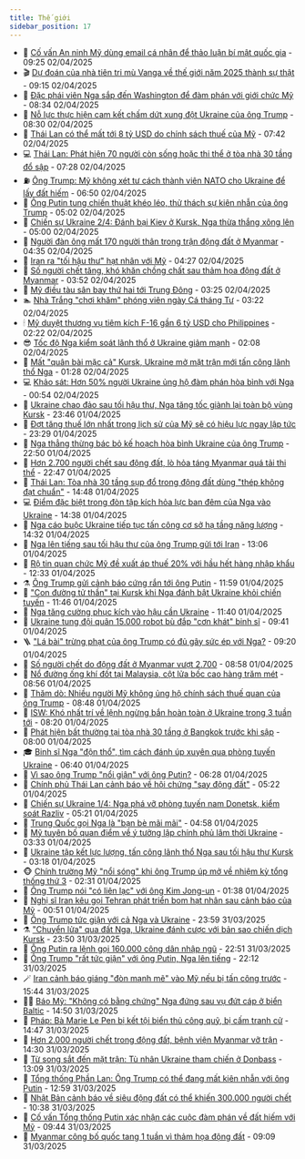 ```yaml
---
title: Thế giới
sidebar_position: 17
---
```


<!-- dantri-the-gioi:START -->
- 🌋 [Cố vấn An ninh Mỹ dùng email cá nhân để thảo luận bí mật quốc gia](https://dantri.com.vn/the-gioi/co-van-an-ninh-my-dung-email-ca-nhan-de-thao-luan-bi-mat-quoc-gia-20250402152315196.htm) - 09:25 02/04/2025
- 🎬 [Dự đoán của nhà tiên tri mù Vanga về thế giới năm 2025 thành sự thật](https://dantri.com.vn/the-gioi/du-doan-cua-nha-tien-tri-mu-vanga-ve-the-gioi-nam-2025-thanh-su-that-20250402160008259.htm) - 09:15 02/04/2025
- 🧰 [Đặc phái viên Nga sắp đến Washington để đàm phán với giới chức Mỹ](https://dantri.com.vn/the-gioi/dac-phai-vien-nga-sap-den-washington-de-dam-phan-voi-gioi-chuc-my-20250402145605661.htm) - 08:34 02/04/2025
- 🌋 [Nỗ lực thực hiện cam kết chấm dứt xung đột Ukraine của ông Trump](https://dantri.com.vn/the-gioi/no-luc-thuc-hien-cam-ket-cham-dut-xung-dot-ukraine-cua-ong-trump-20250402150527615.htm) - 08:30 02/04/2025
- 🗽 [Thái Lan có thể mất tới 8 tỷ USD do chính sách thuế của Mỹ](https://dantri.com.vn/the-gioi/thai-lan-co-the-mat-toi-8-ty-usd-do-chinh-sach-thue-cua-my-20250402143718660.htm) - 07:42 02/04/2025
- 💻 [Thái Lan: Phát hiện 70 người còn sống hoặc thi thể ở tòa nhà 30 tầng đổ sập](https://dantri.com.vn/the-gioi/thai-lan-phat-hien-70-nguoi-con-song-hoac-thi-the-o-toa-nha-30-tang-do-sap-20250402141205067.htm) - 07:28 02/04/2025
- ⛽️ [Ông Trump: Mỹ không xét tư cách thành viên NATO cho Ukraine để lấy đất hiếm](https://dantri.com.vn/the-gioi/ong-trump-my-khong-xet-tu-cach-thanh-vien-nato-cho-ukraine-de-lay-dat-hiem-20250402134215660.htm) - 06:50 02/04/2025
- 🤩 [Ông Putin tung chiến thuật khéo léo, thử thách sự kiên nhẫn của ông Trump](https://dantri.com.vn/the-gioi/ong-putin-tung-chien-thuat-kheo-leo-thu-thach-su-kien-nhan-cua-ong-trump-20250402115532036.htm) - 05:02 02/04/2025
- 🧐 [Chiến sự Ukraine 2/4: Đánh bại Kiev ở Kursk, Nga thừa thắng xông lên](https://dantri.com.vn/the-gioi/chien-su-ukraine-24-danh-bai-kiev-o-kursk-nga-thua-thang-xong-len-20250402115051506.htm) - 05:00 02/04/2025
- 🎊 [Người đàn ông mất 170 người thân trong trận động đất ở Myanmar](https://dantri.com.vn/the-gioi/nguoi-dan-ong-mat-170-nguoi-than-trong-tran-dong-dat-o-myanmar-20250402105449471.htm) - 04:35 02/04/2025
- 📝 [Iran ra &quot;tối hậu thư&quot; hạt nhân với Mỹ](https://dantri.com.vn/the-gioi/iran-ra-toi-hau-thu-hat-nhan-voi-my-20250402111514177.htm) - 04:27 02/04/2025
- 🤡 [Số người chết tăng, khó khăn chồng chất sau thảm họa động đất ở Myanmar](https://dantri.com.vn/the-gioi/so-nguoi-chet-tang-kho-khan-chong-chat-sau-tham-hoa-dong-dat-o-myanmar-20250402103656589.htm) - 03:52 02/04/2025
- 🥷 [Mỹ điều tàu sân bay thứ hai tới Trung Đông](https://dantri.com.vn/the-gioi/my-dieu-tau-san-bay-thu-hai-toi-trung-dong-20250402093251580.htm) - 03:25 02/04/2025
- 🏊 [Nhà Trắng &quot;chơi khăm&quot; phóng viên ngày Cá tháng Tư](https://dantri.com.vn/the-gioi/nha-trang-choi-kham-phong-vien-ngay-ca-thang-tu-20250402095916078.htm) - 03:22 02/04/2025
- 🕯 [Mỹ duyệt thương vụ tiêm kích F-16 gần 6 tỷ USD cho Philippines](https://dantri.com.vn/the-gioi/my-duyet-thuong-vu-tiem-kich-f-16-gan-6-ty-usd-cho-philippines-20250402090932845.htm) - 02:22 02/04/2025
- 😎 [Tốc độ Nga kiểm soát lãnh thổ ở Ukraine giảm mạnh](https://dantri.com.vn/the-gioi/toc-do-nga-kiem-soat-lanh-tho-o-ukraine-giam-manh-20250402082416184.htm) - 02:08 02/04/2025
- 🌈 [Mất &quot;quân bài mặc cả&quot; Kursk, Ukraine mở mặt trận mới tấn công lãnh thổ Nga](https://dantri.com.vn/the-gioi/mat-quan-bai-mac-ca-kursk-ukraine-mo-mat-tran-moi-tan-cong-lanh-tho-nga-20250402075920510.htm) - 01:28 02/04/2025
- 💻 [Khảo sát: Hơn 50% người Ukraine ủng hộ đàm phán hòa bình với Nga](https://dantri.com.vn/the-gioi/khao-sat-hon-50-nguoi-ukraine-ung-ho-dam-phan-hoa-binh-voi-nga-20250402075256946.htm) - 00:54 02/04/2025
- 🤖 [Ukraine chao đảo sau tối hậu thư, Nga tăng tốc giành lại toàn bộ vùng Kursk](https://dantri.com.vn/the-gioi/ukraine-chao-dao-sau-toi-hau-thu-nga-tang-toc-gianh-lai-toan-bo-vung-kursk-20250401170812037.htm) - 23:46 01/04/2025
- 🦏 [Đợt tăng thuế lớn nhất trong lịch sử của Mỹ sẽ có hiệu lực ngay lập tức](https://dantri.com.vn/the-gioi/dot-tang-thue-lon-nhat-trong-lich-su-cua-my-se-co-hieu-luc-ngay-lap-tuc-20250402062537019.htm) - 23:29 01/04/2025
- 🌁 [Nga thẳng thừng bác bỏ kế hoạch hòa bình Ukraine của ông Trump](https://dantri.com.vn/the-gioi/nga-thang-thung-bac-bo-ke-hoach-hoa-binh-ukraine-cua-ong-trump-20250402053710255.htm) - 22:50 01/04/2025
- 🐘 [Hơn 2.700 người chết sau động đất, lò hỏa táng Myanmar quá tải thi thể](https://dantri.com.vn/the-gioi/hon-2700-nguoi-chet-sau-dong-dat-lo-hoa-tang-myanmar-qua-tai-thi-the-20250402012935399.htm) - 22:47 01/04/2025
- 🥷 [Thái Lan: Tòa nhà 30 tầng sụp đổ trong động đất dùng &quot;thép không đạt chuẩn&quot;](https://dantri.com.vn/the-gioi/thai-lan-toa-nha-30-tang-sup-do-trong-dong-dat-dung-thep-khong-dat-chuan-20250401213959991.htm) - 14:48 01/04/2025
- 💻 [Điểm đặc biệt trong đòn tập kích hỏa lực ban đêm của Nga vào Ukraine](https://dantri.com.vn/the-gioi/diem-dac-biet-trong-don-tap-kich-hoa-luc-ban-dem-cua-nga-vao-ukraine-20250401212807116.htm) - 14:38 01/04/2025
- 🎡 [Nga cáo buộc Ukraine tiếp tục tấn công cơ sở hạ tầng năng lượng](https://dantri.com.vn/the-gioi/nga-cao-buoc-ukraine-tiep-tuc-tan-cong-co-so-ha-tang-nang-luong-20250401212949781.htm) - 14:32 01/04/2025
- 🧰 [Nga lên tiếng sau tối hậu thư của ông Trump gửi tới Iran](https://dantri.com.vn/the-gioi/nga-len-tieng-sau-toi-hau-thu-cua-ong-trump-gui-toi-iran-20250401195633991.htm) - 13:06 01/04/2025
- 🥸 [Rộ tin quan chức Mỹ đề xuất áp thuế 20% với hầu hết hàng nhập khẩu](https://dantri.com.vn/the-gioi/ro-tin-quan-chuc-my-de-xuat-ap-thue-20-voi-hau-het-hang-nhap-khau-20250401191325004.htm) - 12:33 01/04/2025
- ⚗️ [Ông Trump gửi cảnh báo cứng rắn tới ông Putin](https://dantri.com.vn/the-gioi/ong-trump-gui-canh-bao-cung-ran-toi-ong-putin-20250401161958781.htm) - 11:59 01/04/2025
- 🌮 [&quot;Con đường tử thần&quot; tại Kursk khi Nga đánh bật Ukraine khỏi chiến tuyến](https://dantri.com.vn/the-gioi/con-duong-tu-than-tai-kursk-khi-nga-danh-bat-ukraine-khoi-chien-tuyen-20250401181035240.htm) - 11:46 01/04/2025
- 🎃 [Nga tăng cường phục kích vào hậu cần Ukraine](https://dantri.com.vn/the-gioi/nga-tang-cuong-phuc-kich-vao-hau-can-ukraine-20250401181159448.htm) - 11:40 01/04/2025
- 💫 [Ukraine tung đội quân 15.000 robot bù đắp &quot;cơn khát&quot; binh sĩ](https://dantri.com.vn/the-gioi/ukraine-tung-doi-quan-15000-robot-bu-dap-con-khat-binh-si-20250401162209926.htm) - 09:41 01/04/2025
- 🪜 [&quot;Lá bài&quot; trừng phạt của ông Trump có đủ gây sức ép với Nga?](https://dantri.com.vn/the-gioi/la-bai-trung-phat-cua-ong-trump-co-du-gay-suc-ep-voi-nga-20250401153446941.htm) - 09:20 01/04/2025
- 🌋 [Số người chết do động đất ở Myanmar vượt 2.700](https://dantri.com.vn/the-gioi/so-nguoi-chet-do-dong-dat-o-myanmar-vuot-2700-20250401154508114.htm) - 08:58 01/04/2025
- 🦏 [Nổ đường ống khí đốt tại Malaysia, cột lửa bốc cao hàng trăm mét](https://dantri.com.vn/the-gioi/no-duong-ong-khi-dot-tai-malaysia-cot-lua-boc-cao-hang-tram-met-20250401122330726.htm) - 08:56 01/04/2025
- 👀 [Thăm dò: Nhiều người Mỹ không ủng hộ chính sách thuế quan của ông Trump](https://dantri.com.vn/the-gioi/tham-do-nhieu-nguoi-my-khong-ung-ho-chinh-sach-thue-quan-cua-ong-trump-20250401145649178.htm) - 08:48 01/04/2025
- 🧰 [ISW: Khó nhất trí về lệnh ngừng bắn hoàn toàn ở Ukraine trong 3 tuần tới](https://dantri.com.vn/the-gioi/isw-kho-nhat-tri-ve-lenh-ngung-ban-hoan-toan-o-ukraine-trong-3-tuan-toi-20250401140436133.htm) - 08:20 01/04/2025
- 🚀 [Phát hiện bất thường tại tòa nhà 30 tầng ở Bangkok trước khi sập](https://dantri.com.vn/the-gioi/phat-hien-bat-thuong-tai-toa-nha-30-tang-o-bangkok-truoc-khi-sap-20250401141142577.htm) - 08:00 01/04/2025
- 🎓 [Binh sĩ Nga &quot;độn thổ&quot;, tìm cách đánh úp xuyên qua phòng tuyến Ukraine](https://dantri.com.vn/the-gioi/binh-si-nga-don-tho-tim-cach-danh-up-xuyen-qua-phong-tuyen-ukraine-20250401133624778.htm) - 06:40 01/04/2025
- 🥸 [Vì sao ông Trump &quot;nổi giận&quot; với ông Putin?](https://dantri.com.vn/the-gioi/vi-sao-ong-trump-noi-gian-voi-ong-putin-20250401121524370.htm) - 06:28 01/04/2025
- 🦅 [Chính phủ Thái Lan cảnh báo về hội chứng &quot;say động đất&quot;](https://dantri.com.vn/the-gioi/chinh-phu-thai-lan-canh-bao-ve-hoi-chung-say-dong-dat-20250401120200533.htm) - 05:22 01/04/2025
- 🤭 [Chiến sự Ukraine 1/4: Nga phá vỡ phòng tuyến nam Donetsk, kiểm soát Razliv](https://dantri.com.vn/the-gioi/chien-su-ukraine-14-nga-pha-vo-phong-tuyen-nam-donetsk-kiem-soat-razliv-20250401072506158.htm) - 05:21 01/04/2025
- 🤖 [Trung Quốc gọi Nga là &quot;bạn bè mãi mãi&quot;](https://dantri.com.vn/the-gioi/trung-quoc-goi-nga-la-ban-be-mai-mai-20250401110337473.htm) - 04:58 01/04/2025
- 🐲 [Mỹ tuyên bố quan điểm về ý tưởng lập chính phủ lâm thời Ukraine](https://dantri.com.vn/the-gioi/my-tuyen-bo-quan-diem-ve-y-tuong-lap-chinh-phu-lam-thoi-ukraine-20250401095121945.htm) - 03:33 01/04/2025
- 🫣 [Ukraine tập kết lực lượng, tấn công lãnh thổ Nga sau tối hậu thư Kursk](https://dantri.com.vn/the-gioi/ukraine-tap-ket-luc-luong-tan-cong-lanh-tho-nga-sau-toi-hau-thu-kursk-20250401072738537.htm) - 03:18 01/04/2025
- 🐵 [Chính trường Mỹ &quot;nổi sóng&quot; khi ông Trump úp mở về nhiệm kỳ tổng thống thứ 3](https://dantri.com.vn/the-gioi/chinh-truong-my-noi-song-khi-ong-trump-up-mo-ve-nhiem-ky-tong-thong-thu-3-20250401084110735.htm) - 02:31 01/04/2025
- 🫶 [Ông Trump nói &quot;có liên lạc&quot; với ông Kim Jong-un](https://dantri.com.vn/the-gioi/ong-trump-noi-co-lien-lac-voi-ong-kim-jong-un-20250401074017472.htm) - 01:38 01/04/2025
- 💃 [Nghị sĩ Iran kêu gọi Tehran phát triển bom hạt nhân sau cảnh báo của Mỹ](https://dantri.com.vn/the-gioi/nghi-si-iran-keu-goi-tehran-phat-trien-bom-hat-nhan-sau-canh-bao-cua-my-20250401073336637.htm) - 00:51 01/04/2025
- 💫 [Ông Trump tức giận với cả Nga và Ukraine](https://dantri.com.vn/the-gioi/ong-trump-tuc-gian-voi-ca-nga-va-ukraine-20250401064724212.htm) - 23:59 31/03/2025
- ⚗️ [&quot;Chuyển lửa&quot; qua đất Nga, Ukraine đánh cược với bản sao chiến dịch Kursk](https://dantri.com.vn/the-gioi/chuyen-lua-qua-dat-nga-ukraine-danh-cuoc-voi-ban-sao-chien-dich-kursk-20250331191032698.htm) - 23:50 31/03/2025
- 🥷 [Ông Putin ra lệnh gọi 160.000 công dân nhập ngũ](https://dantri.com.vn/the-gioi/ong-putin-ra-lenh-goi-160000-cong-dan-nhap-ngu-20250401054338316.htm) - 22:51 31/03/2025
- 🥸 [Ông Trump &quot;rất tức giận&quot; với ông Putin, Nga lên tiếng](https://dantri.com.vn/the-gioi/ong-trump-rat-tuc-gian-voi-ong-putin-nga-len-tieng-20250401001225610.htm) - 22:12 31/03/2025
- 🪄 [Iran cảnh báo giáng &quot;đòn mạnh mẽ&quot; vào Mỹ nếu bị tấn công trước](https://dantri.com.vn/the-gioi/iran-canh-bao-giang-don-manh-me-vao-my-neu-bi-tan-cong-truoc-20250331212534406.htm) - 15:44 31/03/2025
- 🧑‍💻 [Báo Mỹ: &quot;Không có bằng chứng&quot; Nga đứng sau vụ đứt cáp ở biển Baltic](https://dantri.com.vn/the-gioi/bao-my-khong-co-bang-chung-nga-dung-sau-vu-dut-cap-o-bien-baltic-20250331210633764.htm) - 14:50 31/03/2025
- 🤭 [Pháp: Bà Marie Le Pen bị kết tội biển thủ công quỹ, bị cấm tranh cử](https://dantri.com.vn/the-gioi/phap-ba-marie-le-pen-bi-ket-toi-bien-thu-cong-quy-bi-cam-tranh-cu-20250331214051967.htm) - 14:47 31/03/2025
- 🗽 [Hơn 2.000 người chết trong động đất, bệnh viện Myanmar vỡ trận](https://dantri.com.vn/the-gioi/hon-2000-nguoi-chet-trong-dong-dat-benh-vien-myanmar-vo-tran-20250331212631935.htm) - 14:30 31/03/2025
- 🤖 [Từ song sắt đến mặt trận: Tù nhân Ukraine tham chiến ở Donbass](https://dantri.com.vn/the-gioi/tu-song-sat-den-mat-tran-tu-nhan-ukraine-tham-chien-o-donbass-20250331141529951.htm) - 13:09 31/03/2025
- 🌈 [Tổng thống Phần Lan: Ông Trump có thể đang mất kiên nhẫn với ông Putin](https://dantri.com.vn/the-gioi/tong-thong-phan-lan-ong-trump-co-the-dang-mat-kien-nhan-voi-ong-putin-20250331195208198.htm) - 12:59 31/03/2025
- 🤩 [Nhật Bản cảnh báo về siêu động đất có thể khiến 300.000 người chết](https://dantri.com.vn/the-gioi/nhat-ban-canh-bao-ve-sieu-dong-dat-co-the-khien-300000-nguoi-chet-20250331170427251.htm) - 10:38 31/03/2025
- 🤗 [Cố vấn Tổng thống Putin xác nhận các cuộc đàm phán về đất hiếm với Mỹ](https://dantri.com.vn/the-gioi/co-van-tong-thong-putin-xac-nhan-cac-cuoc-dam-phan-ve-dat-hiem-voi-my-20250331162948943.htm) - 09:44 31/03/2025
- 🙉 [Myanmar công bố quốc tang 1 tuần vì thảm họa động đất](https://dantri.com.vn/the-gioi/myanmar-cong-bo-quoc-tang-1-tuan-vi-tham-hoa-dong-dat-20250331155853056.htm) - 09:09 31/03/2025<!-- dantri-the-gioi:END -->
